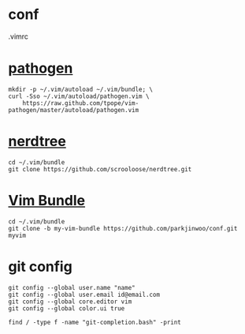 conf
====

.vimrc

# [pathogen](https://github.com/tpope/vim-pathogen "pathogen")

    mkdir -p ~/.vim/autoload ~/.vim/bundle; \
    curl -Sso ~/.vim/autoload/pathogen.vim \
        https://raw.github.com/tpope/vim-pathogen/master/autoload/pathogen.vim

# [nerdtree](https://github.com/scrooloose/nerdtree "nerdtree")

    cd ~/.vim/bundle
    git clone https://github.com/scrooloose/nerdtree.git

# [Vim Bundle](https://github.com/parkjinwoo/conf/tree/my-vim-bundle "vim bundle")

	cd ~/.vim/bundle
    git clone -b my-vim-bundle https://github.com/parkjinwoo/conf.git myvim

# git config

    git config --global user.name "name"
    git config --global user.email id@email.com
    git config --global core.editor vim
    git config --global color.ui true

    find / -type f -name "git-completion.bash" -print
